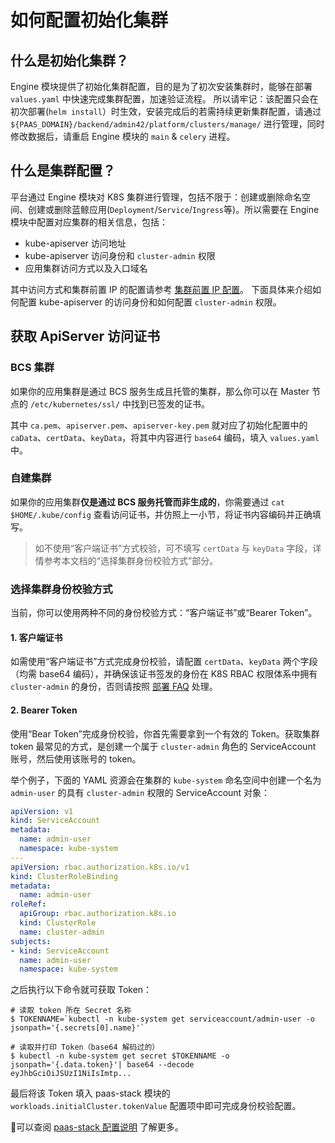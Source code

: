# 如何配置初始化集群

## 什么是初始化集群？

Engine 模块提供了初始化集群配置，目的是为了初次安装集群时，能够在部署 `values.yaml` 中快速完成集群配置，加速验证流程。
所以请牢记：该配置只会在初次部署(`helm install`）时生效，安装完成后的若需持续更新集群配置，请通过 `${PAAS_DOMAIN}/backend/admin42/platform/clusters/manage/` 进行管理，同时修改数据后，请重启 Engine 模块的 `main` & `celery` 进程。

## 什么是集群配置？

平台通过 Engine 模块对 K8S 集群进行管理，包括不限于：创建或删除命名空间、创建或删除蓝鲸应用(`Deployment`/`Service`/`Ingress`等)。所以需要在 Engine 模块中配置对应集群的相关信息，包括：

- kube-apiserver 访问地址
- kube-apiserver 访问身份和 `cluster-admin` 权限
- 应用集群访问方式以及入口域名

其中访问方式和集群前置 IP 的配置请参考 [集群前置 IP 配置](./configure_ingress_front_ip.md)。
下面具体来介绍如何配置 kube-apiserver 的访问身份和如何配置 `cluster-admin` 权限。

## 获取 ApiServer 访问证书

### BCS 集群

如果你的应用集群是通过 BCS 服务生成且托管的集群，那么你可以在 Master 节点的 `/etc/kubernetes/ssl/` 中找到已签发的证书。

其中 `ca.pem`、`apiserver.pem`、`apiserver-key.pem` 就对应了初始化配置中的 `caData`、`certData`、`keyData`，将其中内容进行 `base64` 编码，填入 `values.yaml` 中。

### 自建集群

如果你的应用集群**仅是通过 BCS 服务托管而非生成的**，你需要通过 `cat $HOME/.kube/config` 查看访问证书，并仿照上一小节，将证书内容编码并正确填写。

> 如不使用“客户端证书”方式校验，可不填写 `certData` 与 `keyData` 字段，详情参考本文档的“选择集群身份校验方式”部分。

### 选择集群身份校验方式

当前，你可以使用两种不同的身份校验方式：“客户端证书”或“Bearer Token”。

#### 1. 客户端证书

如需使用“客户端证书”方式完成身份校验，请配置 `certData`、`keyData` 两个字段（均需 base64 编码），并确保该证书签发的身份在 K8S RBAC 权限体系中拥有 `cluster-admin` 的身份，否则请按照 [部署 FAQ](./deploy_faq.md#q-为什么-workloads-项目提示无权限获取到应用集群信息) 处理。

#### 2. Bearer Token

使用“Bear Token”完成身份校验，你首先需要拿到一个有效的 Token。获取集群 token 最常见的方式，是创建一个属于 `cluster-admin` 角色的 ServiceAccount 账号，然后使用该账号的 token。

举个例子，下面的 YAML 资源会在集群的 `kube-system` 命名空间中创建一个名为 `admin-user` 的具有 `cluster-admin` 权限的 ServiceAccount 对象：

```yaml
apiVersion: v1
kind: ServiceAccount
metadata:
  name: admin-user
  namespace: kube-system
---
apiVersion: rbac.authorization.k8s.io/v1
kind: ClusterRoleBinding
metadata:
  name: admin-user
roleRef:
  apiGroup: rbac.authorization.k8s.io
  kind: ClusterRole
  name: cluster-admin
subjects:
- kind: ServiceAccount
  name: admin-user
  namespace: kube-system
```

之后执行以下命令就可获取 Token：

```console
# 读取 token 所在 Secret 名称
$ TOKENNAME=`kubectl -n kube-system get serviceaccount/admin-user -o jsonpath='{.secrets[0].name}'`

# 读取并打印 Token（base64 解码过的）
$ kubectl -n kube-system get secret $TOKENNAME -o jsonpath='{.data.token}'| base64 --decode
eyJhbGciOiJSUzI1NiIsImtp...
```

最后将该 Token 填入 paas-stack 模块的 `workloads.initialCluster.tokenValue` 配置项中即可完成身份校验配置。

可以查阅 [paas-stack 配置说明](../cores/paas-stack/README.md#初始化集群配置) 了解更多。

